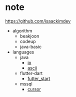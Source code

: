 # note
https://github.com/isaackimdev

- algorithm
    - beakjoon
    - codeup
    - java-basic
- languages
    - java
        - [io](./languages/java/io/io.md)
        - [ascii](./languages/java/ascii/ascii.md)
    - flutter-dart
        - [futter_start](/languages/flutter-dart/do-it-flutter-dart.md)
    - mssql
        - [cursor](/languages/mssql/cursor.md)